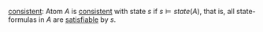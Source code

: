  [consistent](VV%20consistent.md): Atom $A$ is [consistent](VV%20consistent.md) with state $s$ if $s \models state(A)$, that is, all state-formulas in $A$ are [satisfiable](Satisfiability.md) by $s$.